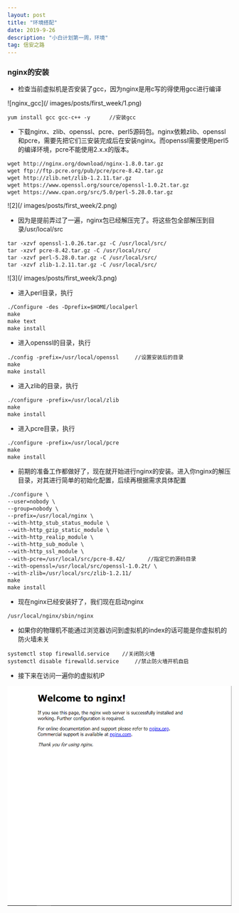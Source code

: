 ```yaml
---
layout: post
title: "环境搭配"
date: 2019-9-26
description: "小白计划第一周，环境"
tag: 信安之路
---
```


### nginx的安装

+ 检查当前虚拟机是否安装了gcc，因为nginx是用c写的得使用gcc进行编译

![nginx_gcc](/
images/posts/first_week/1.png)

```
yum install gcc gcc-c++ -y      //安装gcc
```

+ 下载nginx、zlib、openssl、pcre、perl5源码包。nginx依赖zlib、openssl和pcre，需要先把它们三安装完成后在安装nginx。而openssl需要使用perl5的编译环境，pcre不能使用2.x.x的版本。

```
wget http://nginx.org/download/nginx-1.8.0.tar.gz
wget ftp://ftp.pcre.org/pub/pcre/pcre-8.42.tar.gz
wget http://zlib.net/zlib-1.2.11.tar.gz
wget https://www.openssl.org/source/openssl-1.0.2t.tar.gz
wget https://www.cpan.org/src/5.0/perl-5.28.0.tar.gz
```

![2](/
images/posts/first_week/2.png)

+ 因为是提前弄过了一遍，nginx包已经解压完了。将这些包全部解压到目录/usr/local/src

```
tar -xzvf openssl-1.0.26.tar.gz -C /usr/local/src/
tar -xzvf pcre-8.42.tar.gz -C /usr/local/src/
tar -xzvf perl-5.28.0.tar.gz -C /usr/local/src/
tar -xzvf zlib-1.2.11.tar.gz -C /usr/local/src/
```
![3](/
images/posts/first_week/3.png)

+ 进入perl目录，执行
```
./Configure -des -Dprefix=$HOME/localperl
make
make text
make install
```

+ 进入openssl的目录，执行
```
./config -prefix=/usr/local/openssl     //设置安装后的目录
make
make install
```

+ 进入zlib的目录，执行
```
./configure -prefix=/usr/local/zlib
make
make install
``` 

+ 进入pcre目录，执行
```
./configure -prefix=/usr/local/pcre
make
make install
```

+ 前期的准备工作都做好了，现在就开始进行nginx的安装。进入你nginx的解压目录，对其进行简单的初始化配置，后续再根据需求具体配置
```
./configure \
--user=nobody \
--group=nobody \
--prefix=/usr/local/nginx \
--with-http_stub_status_module \
--with-http_gzip_static_module \
--with-http_realip_module \
--with-http_sub_module \
--with-http_ssl_module \
--with-pcre=/usr/local/src/pcre-8.42/       //指定它的源码目录
--with-openssl=/usr/local/src/openssl-1.0.2t/ \
--with-zlib=/usr/local/src/zlib-1.2.11/
make
make install
```

+ 现在nginx已经安装好了，我们现在启动nginx
```
/usr/local/nginx/sbin/nginx
```
+ 如果你的物理机不能通过浏览器访问到虚拟机的index的话可能是你虚拟机的防火墙未关
```
systemctl stop firewalld.service    //关闭防火墙
systemctl disable firewalld.service     //禁止防火墙开机自启
```

+ 接下来在访问一遍你的虚拟机IP

![4](/images/posts/first_week/4.png)
